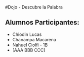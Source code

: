#Dojo - Descubre la Palabra

## Alumnos Participantes:
- Chiodin Lucas
- Chanampa Macarena
- Nahuel Ciolfi - 1B
- [AAA BBB CCC]
